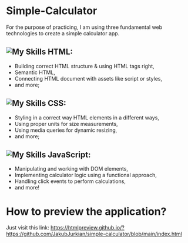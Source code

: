 # Simple-Calculator
For the purpose of practicing, I am using three fundamental web technologies to create a simple calculator app.

## ![My Skills](https://skillicons.dev/icons?i=html) HTML:
- Building correct HTML structure & using HTML tags right,
- Semantic HTML,
- Connecting HTML document with assets like script or styles,
- and more;
  
## ![My Skills](https://skillicons.dev/icons?i=css) CSS:
- Styling in a correct way HTML elements in a different ways,
- Using proper units for size measurements,
- Using media queries for dynamic resizing,
- and more;

## ![My Skills](https://skillicons.dev/icons?i=js) JavaScript:
- Manipulating and working with DOM elements,
- Implementing calculator logic using a functional approach,
- Handling click events to perform calculations,
- and more!

# How to preview the application?
Just visit this link: 
https://htmlpreview.github.io/?https://github.com/JakubJurkian/simple-calculator/blob/main/index.html

